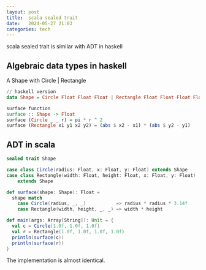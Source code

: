 ```yaml
---
layout: post
title:  scala sealed trait 
date:   2024-05-27 21:03 
categories: tech 
---
```


scala sealed trait is similar with ADT in haskell

## Algebraic data types in haskell

A Shape with Circle | Rectangle

```haskell
// haskell version
data Shape = Circle Float Float Float | Rectangle Float Float Float Float

surface function
surface :: Shape -> Float
surface (Circle _ _ r) = pi * r ^ 2
surface (Rectangle x1 y1 x2 y2) = (abs $ x2 - x1) * (abs $ y2 - y1)
```

## ADT in scala

```scala
sealed trait Shape

case class Circle(radius: Float, x: Float, y: Float) extends Shape
case class Rectangle(width: Float, height: Float, x: Float, y: Float)
    extends Shape

def surface(shape: Shape): Float =
  shape match
    case Circle(radius, _, _)           => radius * radius * 3.14f
    case Rectangle(width, height, _, _) => width * height

def main(args: Array[String]): Unit = {
  val c = Circle(1.0f, 1.0f, 1.0f)
  val r = Rectangle(1.0f, 1.0f, 1.0f, 1.0f)
  println(surface(c))
  println(surface(r))
}
```

The implementation is almost identical.